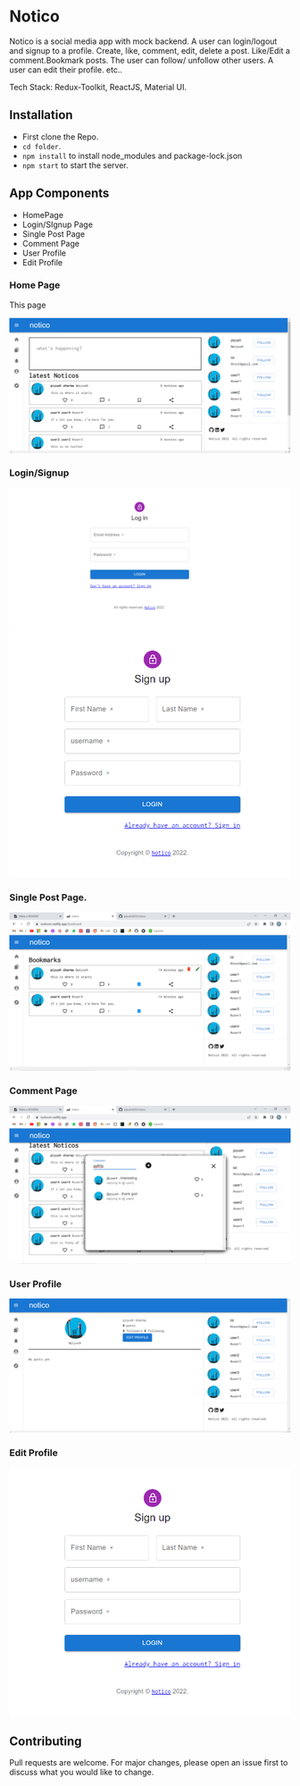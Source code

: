# Notico

Notico is a social media app with mock backend. A user can login/logout and signup to a profile. Create, like, comment, edit, delete a post. Like/Edit a comment.Bookmark posts. The user can follow/ unfollow other users. A user can edit their profile. etc.. 


Tech Stack: Redux-Toolkit, ReactJS, Material UI.

## Installation

* First clone the Repo.
* ```cd folder```.
* ``` npm install ``` to install node_modules and package-lock.json
* ```npm start``` to start the server. 

## App Components
* HomePage
* Login/SIgnup Page
* Single Post Page
* Comment Page
* User Profile
* Edit Profile

### Home Page
This page 

![Home Page](./screenshots/Screenshot%202022-09-26%20092143.png)


### Login/Signup

![Login](./screenshots/Screenshot%202022-09-26%20101218.png)
![Singup](./screenshots/Screenshot%202022-09-26%20101236.png)


### Single Post Page.

![Quiz Page](./screenshots/Screenshot%20(266).png)

### Comment Page

![Comment Page](./screenshots/Screenshot%20(264).png)

### User Profile

![User Profile](./screenshots/Screenshot%202022-09-26%20101650.png)


### Edit Profile

![Edit profile](./screenshots//Screenshot%202022-09-26%20101236.png)


## Contributing
Pull requests are welcome. For major changes, please open an issue first to discuss what you would like to change.
